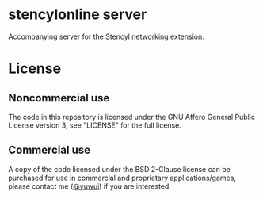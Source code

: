 # stencylonline server

Accompanying server for the [Stencyl networking extension](https://github.com/yuwui/stencylonline-extension).

# License

## Noncommercial use

The code in this repository is licensed under the GNU Affero General Public License version 3, see "LICENSE" for the full license.

## Commercial use

A copy of the code licensed under the BSD 2-Clause license can be purchased for use in commercial and proprietary applications/games, please contact me ([@yuwui](https://github.com/yuwui)) if you are interested.

